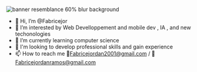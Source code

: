 ![banner resemblance 60% blur background](https://github.com/Fabricejor/Fabricejor/assets/124691568/da513f3a-86d4-4af9-8c5f-103f64fbeb1a)

- 👋 Hi, I’m @Fabricejor
- 👀 I’m interested by Web Develloppement and mobile dev , IA , and new techonologies
- 🌱 I’m currently learning computer science
- 💞️ I'm looking to develop professional skills and gain experience
- 📫 How to reach me 📧Fabricejordan2001@gmail.com / 📧Fabricejordanramos@gmail.com


<!---
Fabricejor/Fabricejor is a ✨ special ✨ repository because its `README.md` (this file) appears on your GitHub profile.
You can click the Preview link to take a look at your changes.
--->
